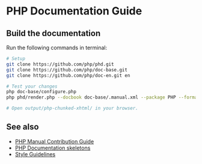 # PHP Documentation Guide

## Build the documentation

Run the following commands in terminal:

````bash
# Setup
git clone https://github.com/php/phd.git
git clone https://github.com/php/doc-base.git
git clone https://github.com/php/doc-en.git en

# Test your changes
php doc-base/configure.php
php phd/render.php --docbook doc-base/.manual.xml --package PHP --format xhtml

# Open output/php-chunked-xhtml/ in your browser.
````

## See also

- [PHP Manual Contribution Guide](http://doc.php.net/tutorial/)
- [PHP Documentation skeletons](https://github.com/php/doc-base/tree/master/RFC/skeletons)
- [Style Guidelines](http://doc.php.net/tutorial/style.php)